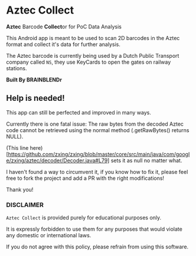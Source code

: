 # Aztec Collect

**Aztec** Barcode **Collect**or for PoC Data Analysis

This Android app is meant to be used to scan 2D barcodes in the Aztec format and collect it's data for further analysis.

The Aztec barcode is currently being used by a Dutch Public Transport company called `NS`, they use KeyCards to open the gates on railway stations.

**Built By BRAINBLENDr**

## Help is needed!

This app can still be perfected and improved in many ways.

Currently there is one fatal issue: The raw bytes from the decoded Aztec code cannot be retrieved using the normal method (.getRawBytes() returns NULL).

(This line here)[https://github.com/zxing/zxing/blob/master/core/src/main/java/com/google/zxing/aztec/decoder/Decoder.java#L79] sets it as null no matter what.

I haven't found a way to circumvent it, if you know how to fix it, please feel free to fork the project and add a PR with the right modifications!

Thank you!

### DISCLAIMER

`Aztec Collect` is provided purely for educational purposes only. 

It is expressly forbidden to use them for any purposes that would violate any domestic or international laws. 

If you do not agree with this policy, please refrain from using this software.
